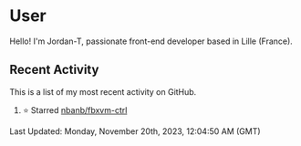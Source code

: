 # User

Hello! I'm Jordan-T, passionate front-end developer based in Lille (France).

## Recent Activity

This is a list of my most recent activity on GitHub.

<!--RECENT_ACTIVITY:start-->
1. ⭐ Starred [nbanb/fbxvm-ctrl](https://github.com/nbanb/fbxvm-ctrl)<br>
<!--RECENT_ACTIVITY:end-->

<!--RECENT_ACTIVITY:last_update-->
Last Updated: Monday, November 20th, 2023, 12:04:50 AM (GMT)
<!--RECENT_ACTIVITY:last_update_end-->
